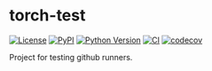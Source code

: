 # torch-test

[![License](https://img.shields.io/pypi/l/torch-test.svg?color=green)](https://github.com/tlambert03/torch-test/raw/main/LICENSE)
[![PyPI](https://img.shields.io/pypi/v/torch-test.svg?color=green)](https://pypi.org/project/torch-test)
[![Python Version](https://img.shields.io/pypi/pyversions/torch-test.svg?color=green)](https://python.org)
[![CI](https://github.com/tlambert03/torch-test/actions/workflows/ci.yml/badge.svg)](https://github.com/tlambert03/torch-test/actions/workflows/ci.yml)
[![codecov](https://codecov.io/gh/tlambert03/torch-test/branch/main/graph/badge.svg)](https://codecov.io/gh/tlambert03/torch-test)

Project for testing github runners.
